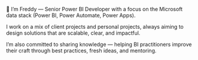 👋 I’m Freddy — Senior Power BI Developer with a focus on the Microsoft data stack (Power BI, Power Automate, Power Apps).

I work on a mix of client projects and personal projects, always aiming to design solutions that are scalable, clear, and impactful.

I’m also committed to sharing knowledge — helping BI practitioners improve their craft through best practices, fresh ideas, and mentoring.
